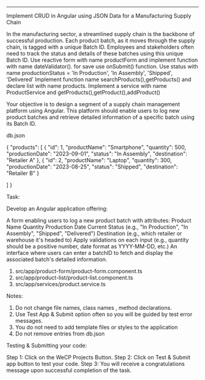 ---
Implement CRUD in Angular using JSON Data for a Manufacturing Supply Chain

In the manufacturing sector, a streamlined supply chain is the backbone of successful production. Each product batch, as it moves through the supply chain, is tagged with a unique Batch ID. Employees and stakeholders often need to track the status and details of these batches using this unique Batch ID. Use reactive form with name productForm and implement function with name dateValidator().
for save use onSubmit() function.
Use status with name productionStatus = 'In Production', 'In Assembly', 'Shipped', 'Delivered'
Implement function name searchProducts(),getProducts() and declare list with name products.
Implement a service with name ProductService and getProducts(),getProduct(),addProduct()



Your objective is to design a segment of a supply chain management platform using Angular. This platform should enable users to log new product batches and retrieve detailed information of a specific batch using its Batch ID.


db.json



{
  "products": [
    {
      "id": 1,
      "productName": "Smartphone",
      "quantity": 500,
      "productionDate": "2023-09-01",
      "status": "In Assembly",
      "destination": "Retailer A"
    },
    {
      "id": 2,
      "productName": "Laptop",
      "quantity": 300,
      "productionDate": "2023-08-25",
      "status": "Shipped",
      "destination": "Retailer B"
    }
   
  ]
}


Task:

Develop an Angular application offering:



A form enabling users to log a new product batch with attributes:
Product Name
Quantity
Production Date
Current Status (e.g., "In Production", "In Assembly", "Shipped", "Delivered")
Destination (e.g., which retailer or warehouse it's headed to)
Apply validations on each input (e.g., quantity should be a positive number, date format as YYYY-MM-DD, etc.)
An interface where users can enter a batchID to fetch and display the associated batch's detailed information.


1. src/app/product-form/product-form.component.ts
2. src/app/product-list/product-list.component.ts
3. src/app/services/product.service.ts

Notes:

1. Do not change file names, class names , method declarations.
2. Use Test App & Submit option often so you will be guided by test error messages.
3. You do not need to add template files or styles to the application
4. Do not remove entries from db.json

Testing & Submitting your code:

Step 1: Click on the WeCP Projects Button.
Step 2: Click on Test & Submit app button to test your code.
Step 3: You will receive a congratulations message upon successful completion of the task.
